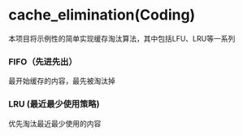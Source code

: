 # cache_elimination(Coding)
本项目将示例性的简单实现缓存淘汰算法，其中包括LFU、LRU等一系列

### FIFO（先进先出）

最开始缓存的内容，最先被淘汰掉

### LRU (最近最少使用策略)

优先淘汰最近最少使用的内容
